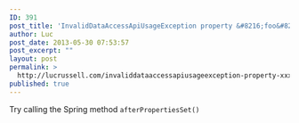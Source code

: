 ```yaml
---
ID: 391
post_title: 'InvalidDataAccessApiUsageException property &#8216;foo&#8217; is required'
author: Luc
post_date: 2013-05-30 07:53:57
post_excerpt: ""
layout: post
permalink: >
  http://lucrussell.com/invaliddataaccessapiusageexception-property-xxx-is-required/
published: true
---
```

Try calling the Spring method <code>afterPropertiesSet()</code>
